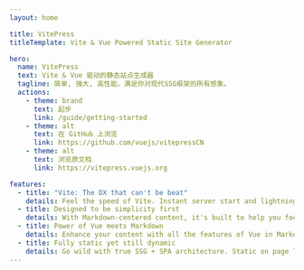 ```yaml
---
layout: home

title: VitePress
titleTemplate: Vite & Vue Powered Static Site Generator

hero:
  name: VitePress
  text: Vite & Vue 驱动的静态站点生成器
  tagline: 简单, 强大, 高性能。满足你对现代SSG框架的所有想象。
  actions:
    - theme: brand
      text: 起步
      link: /guide/getting-started
    - theme: alt
      text: 在 GitHub 上浏览
      link: https://github.com/vuejs/vitepressCN
    - theme: alt
      text: 浏览原文档
      link: https://vitepress.vuejs.org

features:
  - title: "Vite: The DX that can't be beat"
    details: Feel the speed of Vite. Instant server start and lightning fast HMR that stays fast regardless of the app size.
  - title: Designed to be simplicity first
    details: With Markdown-centered content, it's built to help you focus on writing and deployed with minimum configuration.
  - title: Power of Vue meets Markdown
    details: Enhance your content with all the features of Vue in Markdown, while being able to customize your site with Vue.
  - title: Fully static yet still dynamic
    details: Go wild with true SSG + SPA architecture. Static on page load, but engage users with 100% interactivity from there.
---
```

